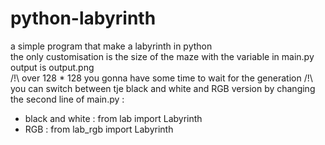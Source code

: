 # python-labyrinth
a simple program that make a labyrinth in python<br />
the only customisation is the size of the maze with the variable in main.py<br />
output is output.png<br />
/!\ over 128 * 128 you gonna have some time to wait for the generation /!\ <br />
you can switch between tje black and white and RGB version by changing the second line of main.py :<br />
- black and white : from lab import Labyrinth<br />
- RGB : from lab_rgb import Labyrinth<br />
